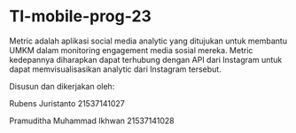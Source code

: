 # TI-mobile-prog-23

Metric adalah aplikasi social media analytic yang ditujukan untuk membantu UMKM dalam monitoring engagement media sosial mereka. Metric kedepannya diharapkan dapat terhubung dengan API dari Instagram untuk dapat memvisualisasikan analytic dari Instagram tersebut. 

Disusun dan dikerjakan oleh:

Rubens Juristanto 21537141027

Pramuditha Muhammad Ikhwan 21537141028
